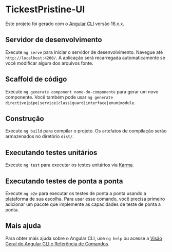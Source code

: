 # TickestPristine-UI

Este projeto foi gerado com o [Angular CLI](https://github.com/angular/angular-cli) versão 16.x.x.

## Servidor de desenvolvimento

Execute `ng serve` para iniciar o servidor de desenvolvimento. Navegue até `http://localhost:4200/`. A aplicação será recarregada automaticamente se você modificar algum dos arquivos fonte.

## Scaffold de código

Execute `ng generate component nome-do-componente` para gerar um novo componente. Você também pode usar `ng generate directive|pipe|service|class|guard|interface|enum|module`.

## Construção

Execute `ng build` para compilar o projeto. Os artefatos de compilação serão armazenados no diretório `dist/`.

## Executando testes unitários

Execute `ng test` para executar os testes unitários via [Karma](https://karma-runner.github.io).

## Executando testes de ponta a ponta

Execute `ng e2e` para executar os testes de ponta a ponta usando a plataforma de sua escolha. Para usar esse comando, você precisa primeiro adicionar um pacote que implemente as capacidades de teste de ponta a ponta.

## Mais ajuda

Para obter mais ajuda sobre o Angular CLI, use `ng help` ou acesse a [Visão Geral do Angular CLI e Referência de Comandos](https://angular.dev/tools/cli).
